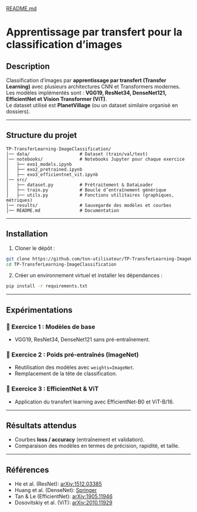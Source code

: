[README.md](https://github.com/user-attachments/files/21992501/README.md)
#  Apprentissage par transfert pour la classification d’images  

##  Description
Classification d’images par **apprentissage par transfert (Transfer Learning)** avec plusieurs architectures CNN et Transformers modernes.  
Les modèles implémentés sont : **VGG19, ResNet34, DenseNet121, EfficientNet et Vision Transformer (ViT)**.  
Le dataset utilisé est **PlanetVillage** (ou un dataset similaire organisé en dossiers).  

---

##  Structure du projet
```
TP-TransferLearning-ImageClassification/
│── data/                   # Dataset (train/val/test)
│── notebooks/              # Notebooks Jupyter pour chaque exercice
│   ├── exo1_models.ipynb
│   ├── exo2_pretrained.ipynb
│   ├── exo3_efficientnet_vit.ipynb
│── src/                    
│   ├── dataset.py          # Prétraitement & DataLoader
│   ├── train.py            # Boucle d’entraînement générique
│   ├── utils.py            # Fonctions utilitaires (graphiques, métriques)
│── results/                # Sauvegarde des modèles et courbes
│── README.md               # Documentation
```

---

##  Installation
1. Cloner le dépôt :
```bash
git clone https://github.com/ton-utilisateur/TP-TransferLearning-ImageClassification.git
cd TP-TransferLearning-ImageClassification
```

2. Créer un environnement virtuel et installer les dépendances :
```bash
pip install -r requirements.txt
```

---
##  Expérimentations
### 🔹 Exercice 1 : Modèles de base
- VGG19, ResNet34, DenseNet121 sans pré-entraînement.  

### 🔹 Exercice 2 : Poids pré-entraînés (ImageNet)
- Réutilisation des modèles avec `weights=ImageNet`.  
- Remplacement de la tête de classification.  

### 🔹 Exercice 3 : EfficientNet & ViT
- Application du transfert learning avec EfficientNet-B0 et ViT-B/16.  

---

##  Résultats attendus
- Courbes **loss / accuracy** (entraînement et validation).  
- Comparaison des modèles en termes de précision, rapidité, et taille.  

---

##  Références
- He et al. (ResNet): [arXiv:1512.03385](https://arxiv.org/pdf/1512.03385.pdf)  
- Huang et al. (DenseNet): [Springer](https://link.springer.com/chapter/10.1007/978-3-030-51935-3_7)  
- Tan & Le (EfficientNet): [arXiv:1905.11946](https://arxiv.org/pdf/1905.11946.pdf)  
- Dosovitskiy et al. (ViT): [arXiv:2010.11929](https://arxiv.org/pdf/2010.11929.pdf)  
